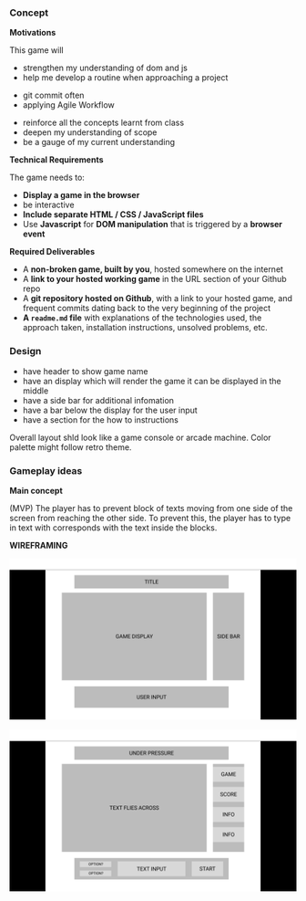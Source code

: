 ### Concept

**Motivations**

This game will
*	strengthen my understanding of dom and js
*	help me develop a routine when approaching a project
- git commit often
- applying Agile Workflow
*	reinforce all the concepts learnt from class
*	deepen my understanding of scope
*	be a gauge of my current understanding

**Technical Requirements**

The game needs to:
* **Display a game in the browser**
* be interactive
* **Include separate HTML / CSS / JavaScript files**
* Use **Javascript** for **DOM manipulation** that is triggered by a **browser event**

**Required Deliverables**

* A **non-broken game, built by you**, hosted somewhere on the internet
* A **link to your hosted working game** in the URL section of your Github repo
* A **git repository hosted on Github**, with a link to your hosted game, and frequent commits dating back to the very beginning of the project
* **A ``readme.md`` file** with explanations of the technologies used, the approach taken, installation instructions, unsolved problems, etc.

### Design
- have header to show game name
- have an display which will render the game it can be displayed in the middle
- have a side bar for additional infomation
- have a bar below the display for the user input
- have a section for the how to instructions

Overall layout shld look like a game console or arcade machine. Color palette might follow retro theme.

### Gameplay ideas

**Main concept**

(MVP)
The player has to prevent block of texts moving from one side of the screen from reaching the other side. To prevent this, the player has to type in text with corresponds with the text inside the blocks.


**WIREFRAMING**

![](brief.png) 

![](basic.png) 